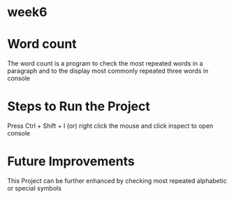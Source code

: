 # week6
# Word count
The word count is a program to check the most repeated words in a paragraph and to the display most commonly repeated three words in console

# Steps to Run the Project
Press Ctrl + Shift + I (or) right click the mouse and click inspect to open console

# Future Improvements
This Project can be further enhanced by checking most repeated alphabetic or special symbols
